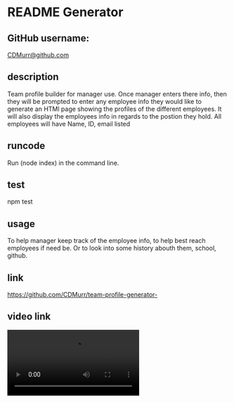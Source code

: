 # README Generator 

  ## GitHub username: 
  CDMurr@github.com

 
  
  ## description
Team profile builder for manager use. Once manager enters there info, then they will be prompted to enter any employee info they would like to generate an HTMl page showing the profiles of the different employees. It will also display the employees info in regards to the postion they hold. All employees will have Name, ID, email listed

  ## runcode
  Run (node index) in the command line.

  ## test
  npm test
  
  ## usage
  To help manager keep track of the employee info, to help best reach employees if need be. Or to look into some history abouth them, school, github. 
  

  ## link 
 https://github.com/CDMurr/team-profile-generator-

 ## video link 
![alt text](.//Assignment%2010%20video%20demo%20.mp4)